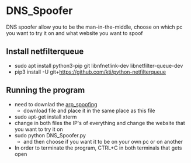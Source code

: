

# DNS_Spoofer
DNS spoofer allow you to be the man-in-the-middle, choose on which pc you want to try it on and what website you want to spoof

## Install netfilterqueue
* sudo apt install python3-pip git libnfnetlink-dev libnetfilter-queue-dev
* pip3 install -U git+https://github.com/kti/python-netfilterqueue

## Running the program
* need to downlad the [arp_spoofing](https://github.com/YuvalAsidon/ARP_Spoofing)
  * download file and place it in the same place as this file
* sudo apt-get install xterm
* change in both files the IP's of everything and change the website that you want to try it on
* sudo python DNS_Spoofer.py
  * and then choose if you want it to be on your own pc or on another
* In order to terminate the program, CTRL+C in both terminals that gets open

